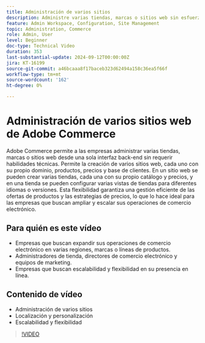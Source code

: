 ```yaml
---
title: Administración de varios sitios 
description: Administre varias tiendas, marcas o sitios web sin esfuerzo con las sólidas capacidades de varios sitios de Adobe Commerce y la interfaz back-end centralizada.
feature: Admin Workspace, Configuration, Site Management
topic: Administration, Commerce
role: Admin, User
level: Beginner
doc-type: Technical Video
duration: 353
last-substantial-update: 2024-09-12T00:00:00Z
jira: KT-16199
source-git-commit: a46bcaaa8f17baceb323d62494a158c36ea5f66f
workflow-type: tm+mt
source-wordcount: '162'
ht-degree: 0%

---
```


# Administración de varios sitios web de Adobe Commerce

Adobe Commerce permite a las empresas administrar varias tiendas, marcas o sitios web desde una sola interfaz back-end sin requerir habilidades técnicas. Permite la creación de varios sitios web, cada uno con su propio dominio, productos, precios y base de clientes. En un sitio web se pueden crear varias tiendas, cada una con su propio catálogo y precios, y en una tienda se pueden configurar varias vistas de tiendas para diferentes idiomas o versiones. Esta flexibilidad garantiza una gestión eficiente de las ofertas de productos y las estrategias de precios, lo que lo hace ideal para las empresas que buscan ampliar y escalar sus operaciones de comercio electrónico.

## Para quién es este vídeo

- Empresas que buscan expandir sus operaciones de comercio electrónico en varias regiones, marcas o líneas de productos.
- Administradores de tienda, directores de comercio electrónico y equipos de marketing.
- Empresas que buscan escalabilidad y flexibilidad en su presencia en línea.

## Contenido de vídeo

- Administración de varios sitios
- Localización y personalización
- Escalabilidad y flexibilidad


>[!VIDEO](https://video.tv.adobe.com/v/3434027?learn=on)
